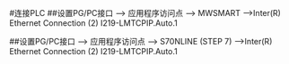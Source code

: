 #连接PLC
##设置PG/PC接口 --> 应用程序访问点 --> MWSMART    -->Inter(R) Ethernet Connection (2) I219-LMTCPIP.Auto.1

##设置PG/PC接口 --> 应用程序访问点 --> S70NLINE  (STEP 7)    -->Inter(R) Ethernet Connection (2) I219-LMTCPIP.Auto.1
